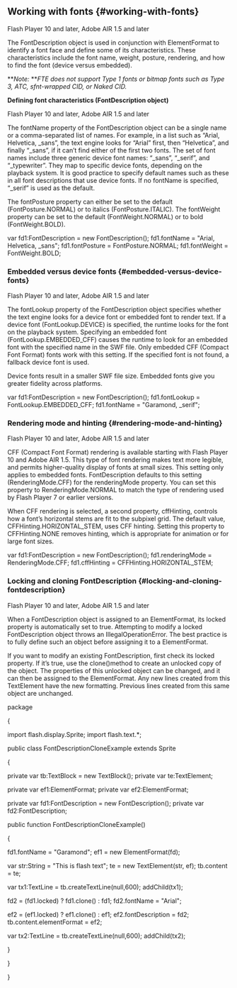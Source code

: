 ## Working with fonts {#working-with-fonts}

Flash Player 10 and later, Adobe AIR 1.5 and later

The FontDescription object is used in conjunction with ElementFormat to identify a font face and define some of its characteristics. These characteristics include the font name, weight, posture, rendering, and how to find the font (device versus embedded).

**_Note:_ **_FTE does not support Type 1 fonts or bitmap fonts such as Type 3, ATC, sfnt-wrapped CID, or Naked CID._

**Defining font characteristics (FontDescription object)**

Flash Player 10 and later, Adobe AIR 1.5 and later

The fontName property of the FontDescription object can be a single name or a comma-separated list of names. For example, in a list such as “Arial, Helvetica, _sans”, the text engine looks for “Arial” first, then “Helvetica”, and finally “_sans”, if it can’t find either of the first two fonts. The set of font names include three generic device font names: “_sans”, “_serif”, and “_typewriter”. They map to specific device fonts, depending on the playback system. It is good practice to specify default names such as these in all font descriptions that use device fonts. If no fontName is specified, “_serif” is used as the default.

The fontPosture property can either be set to the default (FontPosture.NORMAL) or to italics (FontPosture.ITALIC). The fontWeight property can be set to the default (FontWeight.NORMAL) or to bold (FontWeight.BOLD).

var fd1:FontDescription = new FontDescription(); fd1.fontName = &quot;Arial, Helvetica, _sans&quot;; fd1.fontPosture = FontPosture.NORMAL; fd1.fontWeight = FontWeight.BOLD;

### Embedded versus device fonts {#embedded-versus-device-fonts}

Flash Player 10 and later, Adobe AIR 1.5 and later

The fontLookup property of the FontDescription object specifies whether the text engine looks for a device font or embedded font to render text. If a device font (FontLookup.DEVICE) is specified, the runtime looks for the font on the playback system. Specifying an embedded font (FontLookup.EMBEDDED_CFF) causes the runtime to look for an embedded font with the specified name in the SWF file. Only embedded CFF (Compact Font Format) fonts work with this setting. If the specified font is not found, a fallback device font is used.

Device fonts result in a smaller SWF file size. Embedded fonts give you greater fidelity across platforms.

var fd1:FontDescription = new FontDescription(); fd1.fontLookup = FontLookup.EMBEDDED_CFF; fd1.fontName = &quot;Garamond, _serif&quot;;

### Rendering mode and hinting {#rendering-mode-and-hinting}

Flash Player 10 and later, Adobe AIR 1.5 and later

CFF (Compact Font Format) rendering is available starting with Flash Player 10 and Adobe AIR 1.5\. This type of font rendering makes text more legible, and permits higher-quality display of fonts at small sizes. This setting only applies to embedded fonts. FontDescription defaults to this setting (RenderingMode.CFF) for the renderingMode property. You can set this property to RenderingMode.NORMAL to match the type of rendering used by Flash Player 7 or earlier versions.

When CFF rendering is selected, a second property, cffHinting, controls how a font’s horizontal stems are fit to the subpixel grid. The default value, CFFHinting.HORIZONTAL_STEM, uses CFF hinting. Setting this property to CFFHinting.NONE removes hinting, which is appropriate for animation or for large font sizes.

var fd1:FontDescription = new FontDescription(); fd1.renderingMode = RenderingMode.CFF; fd1.cffHinting = CFFHinting.HORIZONTAL_STEM;

### Locking and cloning FontDescription {#locking-and-cloning-fontdescription}

Flash Player 10 and later, Adobe AIR 1.5 and later

When a FontDescription object is assigned to an ElementFormat, its locked property is automatically set to true. Attempting to modify a locked FontDescription object throws an IllegalOperationError. The best practice is to fully define such an object before assigning it to a ElementFormat.

If you want to modify an existing FontDescription, first check its locked property. If it’s true, use the clone()method to create an unlocked copy of the object. The properties of this unlocked object can be changed, and it can then be assigned to the ElementFormat. Any new lines created from this TextElement have the new formatting. Previous lines created from this same object are unchanged.

package

{

import flash.display.Sprite; import flash.text.*;

public class FontDescriptionCloneExample extends Sprite

{

private var tb:TextBlock = new TextBlock(); private var te:TextElement;

private var ef1:ElementFormat; private var ef2:ElementFormat;

private var fd1:FontDescription = new FontDescription(); private var fd2:FontDescription;

public function FontDescriptionCloneExample()

{

fd1.fontName = &quot;Garamond&quot;; ef1 = new ElementFormat(fd);

var str:String = &quot;This is flash text&quot;; te = new TextElement(str, ef); tb.content = te;

var tx1:TextLine = tb.createTextLine(null,600); addChild(tx1);

fd2 = (fd1.locked) ? fd1.clone() : fd1; fd2.fontName = &quot;Arial&quot;;

ef2 = (ef1.locked) ? ef1.clone() : ef1; ef2.fontDescription = fd2; tb.content.elementFormat = ef2;

var tx2:TextLine = tb.createTextLine(null,600); addChild(tx2);

}

}

}